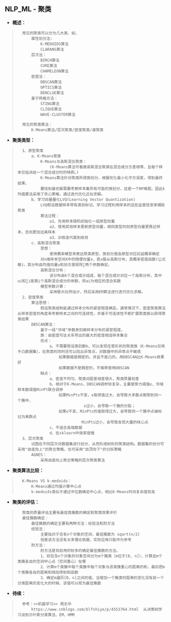 ## NLP_ML - 聚类
- **概述：**
>       常见的聚类可以分为几大类，如，
>           属性划分法:
>               K-MEDOIDS算法
>               CLARANS算法
>           层次法：
>               BIRCH算法
>               CURE算法
>               CHAMELEON算法
>           密度法：
>               DBSCAN算法
>               OPTICS算法
>               DENCLUE算法
>           基于网格方法：
>               STING算法
>               CLIQUE算法
>               WAVE-CLUSTER算法
>
>       常见的聚类算法：
>           K-Means算法/层次聚类/密度聚类/谱聚类
>
>


- **聚类类型：**
>       1、原型聚类
>           a、K-Means聚类
>               K-Means与高斯混合聚类：
>                   (K-Means算法可看做高斯混合聚类在混合成分方差相等、且每个样本仅指派给一个混合成分时的特例。)
>               K-Means算法针对聚类所得族划分，根据优化最小化平方误差，得到最终结果。
>               要找到最优解需要考察样本集所有可能的族划分，这是一个NP难题。因此k均值算法采用了贪心策略，通过迭代优化近似求解。
>           b、学习向量量化LVQ(Learning Vector Quantization)
>               LVQ假设数据样本带有类别标记，学习过程利用样本的这些监督信息来辅助聚类
>               算法过程：
>                   a1、先用样本随机初始化一组原型向量
>                   a2、使用其他样本更新原型向量，相同类型的则原型向量更靠近样本，否则更加远离样本
>                   a3、训练迭代直到收敛
>           c、高斯混合聚类
>               思想：
>                   使用概率模型来表达聚类原型，族划分是由原型对应后延概率确定
>               对n维样本空间X中的随便向量x，若x服从高斯分布，其概率密度函数(公式略)。其分布由均值向量u和协方差矩阵∑两个参数确定。
>               高斯混合分布：
>                   该分布由k个混合成分组成，每个混合成分对应一个高斯分布，其中ui和∑i是第i个高斯混合成分的参数，而ai为相应的混合系数
>               模型参数计算：
>                   采用极大似然估计，然后采用EM算法进行迭代优化求解。
>       2、密度聚类
>           算法思想：
>               假设聚类结构能通过样本分布的紧密程度确定。通常情况下，密度聚类算法从样本密度的角度来考察样本之间的可连续性，并基于可连续性不断扩展聚类族以获得聚类结果
>           DBSCAN算法：
>               基于一组"邻域"参数来刻画样本分布的紧密程度。
>               族：由密度可达关系导出的最大的密度相连样本集合
>               优点：
>                   a、不需要假设类别数k，可以发现任意形状的聚类族（K-Means仅用于凸数据集），在聚类的同时还可以找出异常点，对数据中的异常点不敏感
>                       如果数据是稠密的，并且不是凸的，用DBSCAN比K-Means效果好
>                       如果数据不是稠密的，不推荐使用DBSCAN
>               缺点：
>                   a、密度不均匀、聚类间距差相差很大，聚类质量较差
>                   b、相对于K-Means，DBSCAN调参较复杂，主要是聚力阈值ϵ、邻域样本数阈值MinPt联合调参
>                       如果MinPts不变，ϵ取得值过大，会导致大多数点都聚到同一个簇中，
>                                  ϵ过小，会导致一个簇的分裂；
>                       如果ϵ不变，MinPts的值取得过大，会导致同一个簇中点被标记为离群点
>                                 MinPts过小，会导致发现大量的核心点
>                   c、不适合高维数据
>                   d、在sklearn中效率很慢
>       3、层次聚类
>           试图在不同层次对数据集进行划分，从而形成树形的聚类结构。数据集的划分可采用"自底向上"的聚合策略，也可采用"自顶向下"的分拆策略
>           AGNES：
>               采用自底向上聚合策略的层次聚类算法
>

- **聚类算法比较：**
>       K-Means VS k-medoids：
>           K-Means通过均值计算中心点
>           k-medoids类似于通过中位数确定中心点，相比K-Means时间复杂度较高
>

- **聚类的评估：**
>       聚类的质量评估主要有最佳类簇数的确定和聚类效果评价
>       最佳簇数确定：
>           最佳簇数的确定主要有两种方法：经验法和肘方法
>           经验法：
>               主要指对于含有n个对象的空间，最佳簇数为 sqart(n/2)
>               但是该方法没有太多理论依据，实际应用只能作为参考
>           肘方法：
>               肘方法是目前用的较多的确定最佳簇数的方法。
>               1、将包含n个对象的对象空间分为m个簇类（m位于[0, n]），计算这m个类簇各自的空间中心点（空间重心）在哪
>               2、计算m个类簇中每个类簇中每个对象与该类簇重心的距离的和，最后把m个类簇各自的距离和相加得到和函数
>               3、确定m遍历[0，n]之间的值，当增加一个簇类时距离的变化没有前一个分类距离的变化大的时候，该值可以视为最佳簇数
>
>
>
>
>
>
>
>

- **待续：**
>       参考：<<机器学习>> 周志华
>           https://www.cnblogs.com/blfshiye/p/4553764.html  从决策树学习谈到贝叶斯分类算法、EM、HMM
>
>
>
>
>
>
>
>
>
>
>
>
>
>
>
>
>
>
>
>
>
>
>
